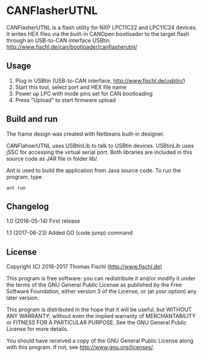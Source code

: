 CANFlasherUTNL
==============

CANFlasherUTNL is a flash utility for NXP LPC11C22 and LPC11C24 devices.
It writes HEX files via the built-in CANOpen bootloader to the target flash 
through an USB-to-CAN interface USBtin.
http://www.fischl.de/can/bootloader/canflasherutnl/

Usage
-----

1. Plug in USBtin (USB-to-CAN interface, http://www.fischl.de/usbtin/)
2. Start this tool, select port and HEX file name
3. Power up LPC with mode pins set for CAN bootloading
4. Press "Upload" to start firmware upload


Build and run
-------------

The frame design was created with Netbeans built-in designer.

CANFlahserUTNL uses USBtinLib to talk to USBtin devices. USBtinLib uses jSSC for
accessing the virtual serial port. Both libraries are included in this source
code as JAR file in folder lib/.

Ant is used to build the application from Java source code. To run the 
program, type
```
ant run
```


Changelog
---------

1.0 (2016-05-14)
First release

1.1 (2017-06-23)
Added GO (code jump) command

License
-------

Copyright (C) 2016-2017  Thomas Fischl (http://www.fischl.de)

This program is free software: you can redistribute it and/or modify
it under the terms of the GNU General Public License as published by
the Free Software Foundation, either version 3 of the License, or
(at your option) any later version.

This program is distributed in the hope that it will be useful,
but WITHOUT ANY WARRANTY; without even the implied warranty of
MERCHANTABILITY or FITNESS FOR A PARTICULAR PURPOSE.  See the
GNU General Public License for more details.

You should have received a copy of the GNU General Public License
along with this program.  If not, see <http://www.gnu.org/licenses/>.

